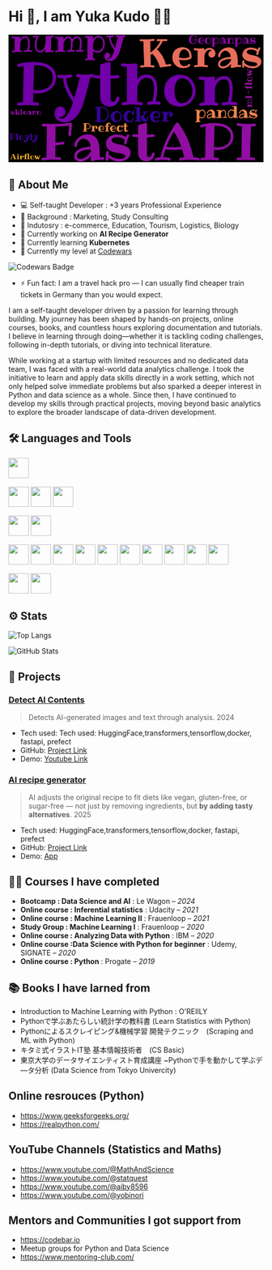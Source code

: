 # Hi 👋, I am Yuka Kudo 🦘🐨

![profile_gif](github_profile.gif)

## 🍓 About Me

- 💻 Self-taught Developer : +3 years Professional Experience
- 🏫 Background : Marketing, Study Consulting
- 🏫 Indutosry : e-commerce, Education, Tourism, Logistics, Biology
- 🔭 Currently working on **AI Recipe Generator**
- 🌱 Currently learning **Kubernetes**
- 🌱 Currently my level at [Codewars](https://www.codewars.com/users/yukaberry)

![Codewars Badge](https://www.codewars.com/users/yukaberry/badges/large)

- ⚡ Fun fact:  I am a travel hack pro — I can usually find cheaper train tickets in Germany than you would expect.


 I am a self-taught developer driven by a passion for learning through building. My journey has been shaped by hands-on projects, online courses, books, and countless hours exploring documentation and tutorials. I believe in learning through doing—whether it is tackling coding challenges, following in-depth tutorials, or diving into technical literature.

While working at a startup with limited resources and no dedicated data team, I was faced with a real-world data analytics challenge. I took the initiative to learn and apply data skills directly in a work setting, which not only helped solve immediate problems but also sparked a deeper interest in Python and data science as a whole. Since then, I have continued to develop my skills through practical projects, moving beyond basic analytics to explore the broader landscape of data-driven development.

## 🛠️ Languages and Tools

<p align="left">
  <img src="https://cdn.jsdelivr.net/gh/devicons/devicon@latest/icons/python/python-original-wordmark.svg" width="40" height="40"/>

<p align="left">
  <img src="https://cdn.jsdelivr.net/gh/devicons/devicon@latest/icons/pandas/pandas-original-wordmark.svg" width="40" height="40"/>
  <img src="https://cdn.jsdelivr.net/gh/devicons/devicon@latest/icons/scikitlearn/scikitlearn-original.svg" width="40" height="40"/>
  <img src="https://cdn.jsdelivr.net/gh/devicons/devicon@latest/icons/numpy/numpy-original-wordmark.svg" width="40" height="40"/>
<p align="left">
  <img src="https://cdn.jsdelivr.net/gh/devicons/devicon@latest/icons/mysql/mysql-original-wordmark.svg" width="40" height="40"/>
  <img src="https://cdn.jsdelivr.net/gh/devicons/devicon@latest/icons/postgresql/postgresql-original-wordmark.svg" width="40" height="40"/>
<p align="left">
  <img src="https://cdn.jsdelivr.net/gh/devicons/devicon@latest/icons/docker/docker-original-wordmark.svg" width="40" height="40"/>
  <img src="https://cdn.jsdelivr.net/gh/devicons/devicon@latest/icons/fastapi/fastapi-original-wordmark.svg" width="40" height="40"/>
  <img src="https://cdn.jsdelivr.net/gh/devicons/devicon@latest/icons/keras/keras-original.svg" width="40" height="40"/>
  <img src="https://cdn.jsdelivr.net/gh/devicons/devicon@latest/icons/tensorflow/tensorflow-original-wordmark.svg" width="40" height="40"/>
  <img src="https://cdn.jsdelivr.net/gh/devicons/devicon@latest/icons/googlecloud/googlecloud-original-wordmark.svg" width="40" height="40"/>
  <img src="https://cdn.jsdelivr.net/gh/devicons/devicon@latest/icons/apacheairflow/apacheairflow-original-wordmark.svg" width="40" height="40"/>
  <img src="https://cdn.jsdelivr.net/gh/devicons/devicon@latest/icons/streamlit/streamlit-original-wordmark.svg" width="40" height="40"/>
  <img src="https://cdn.jsdelivr.net/gh/devicons/devicon@latest/icons/html5/html5-original-wordmark.svg" width="40" height="40"/>
  <img src="https://cdn.jsdelivr.net/gh/devicons/devicon@latest/icons/css3/css3-original-wordmark.svg" width="40" height="40"/>
  <img src="https://cdn.jsdelivr.net/gh/devicons/devicon@latest/icons/linux/linux-original.svg" width="40" height="40"/>
<p align="left">
  <img src="https://cdn.jsdelivr.net/gh/devicons/devicon@latest/icons/plotly/plotly-original-wordmark.svg" width="40" height="40"/>
  <img src="https://cdn.jsdelivr.net/gh/devicons/devicon@latest/icons/matplotlib/matplotlib-original-wordmark.svg" width="40" height="40"/>

## ⚙️ Stats

![Top Langs](https://github-readme-stats.vercel.app/api/top-langs/?username=yukaberry&layout=compact&theme=tokyonight)

![GitHub Stats](https://github-readme-stats.vercel.app/api?username=yukaberry&show_icons=true&theme=tokyonight)

## 🚀 Projects

### [Detect AI Contents](https://github.com/yukaberry/detect_ai_content)
> Detects AI-generated images and text through analysis.
> 2024
- Tech used: Tech used: HuggingFace,transformers,tensorflow,docker, fastapi, prefect
- GitHub: [Project Link](https://github.com/yukaberry/detect_ai_content)
- Demo: [Youtube Link](https://www.youtube.com/watch?v=9o40xnghODU)

### [AI recipe generator](https://github.com/yukaberry/)
> AI adjusts the original recipe to fit diets like vegan, gluten-free, or sugar-free — not just by removing ingredients, but **by adding tasty alternatives**.
> 2025
- Tech used: HuggingFace,transformers,tensorflow,docker, fastapi, prefect
- GitHub: [Project Link](https://github.com/yukaberry/)
- Demo: [App](https://)


## 📘🏫 Courses I have completed

- **Bootcamp : Data Science and AI** : Le Wagon – *2024*
- **Online course : Inferential statistics** : Udacity – *2021*
- **Online course : Machine Learning II** : Frauenloop – *2021*
- **Study Group : Machine Learning I** : Frauenloop – *2020*
- **Online course : Analyzing Data with Python** : IBM – *2020*
- **Online course :Data Science with Python for beginner** : Udemy, SIGNATE – *2020*
- **Online course : Python** : Progate – *2019*

## 📚 Books I have larned from

- Introduction to Machine Learning with Python : O'REIlLY
- Pythonで学ぶあたらしい統計学の教科書 (Learn Statistics with Python)
- Pythonによるスクレイピング&機械学習 開発テクニック　(Scraping and ML with Python)
- キタミ式イラストIT塾 基本情報技術者　(CS Basic)
- 東京大学のデータサイエンティスト育成講座 ~Pythonで手を動かして学ぶデ―タ分析 (Data Science from Tokyo Univercity)

## Online resrouces (Python)

- https://www.geeksforgeeks.org/
- https://realpython.com/

## YouTube Channels (Statistics and Maths)

- https://www.youtube.com/@MathAndScience
- https://www.youtube.com/@statquest
- https://www.youtube.com/@aiby8596
- https://www.youtube.com/@yobinori

## Mentors and Communities I got support from

- https://codebar.io
- Meetup groups for Python and Data Science
- https://www.mentoring-club.com/
